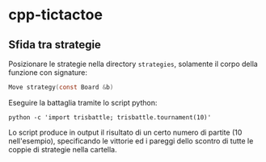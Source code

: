 # cpp-tictactoe

## Sfida tra strategie
Posizionare le strategie nella directory `strategies`, solamente il corpo della funzione con signature:

```c
Move strategy(const Board &b)
```

Eseguire la battaglia tramite lo script python:

```shell
python -c 'import trisbattle; trisbattle.tournament(10)'
```

Lo script produce in output il risultato di un certo numero di partite (10 nell'esempio), specificando le vittorie ed 
i pareggi dello scontro di tutte le coppie di strategie nella cartella. 